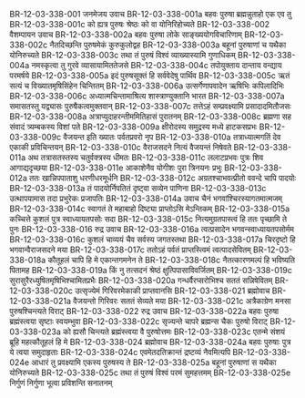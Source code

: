 BR-12-03-338-001  	जनमेजय उवाच
BR-12-03-338-001a	बहवः पुरुषा ब्रह्मन्नुताहो एक एव तु
BR-12-03-338-001c	को ह्यत्र पुरुषः श्रेष्ठः को वा योनिरिहोच्यते
BR-12-03-338-002  	वैशम्पायन उवाच
BR-12-03-338-002a	बहवः पुरुषा लोके साङ्ख्ययोगविचारिणाम्
BR-12-03-338-002c	नैतदिच्छन्ति पुरुषमेकं कुरुकुलोद्वह
BR-12-03-338-003a	बहूनां पुरुषाणां च यथैका योनिरुच्यते
BR-12-03-338-003c	तथा तं पुरुषं विश्वं व्याख्यास्यामि गुणाधिकम्
BR-12-03-338-004a	नमस्कृत्वा तु गुरवे व्यासायामिततेजसे
BR-12-03-338-004c	तपोयुक्ताय दान्ताय वन्द्याय परमर्षये
BR-12-03-338-005a	इदं पुरुषसूक्तं हि सर्ववेदेषु पार्थिव
BR-12-03-338-005c	ऋतं सत्यं च विख्यातमृषिसिंहेन चिन्तितम्
BR-12-03-338-006a	उत्सर्गेणापवादेन ऋषिभिः कपिलादिभिः
BR-12-03-338-006c	अध्यात्मचिन्तामाश्रित्य शास्त्राण्युक्तानि भारत
BR-12-03-338-007a	समासतस्तु यद्व्यासः पुरुषैकत्वमुक्तवान्
BR-12-03-338-007c	तत्तेऽहं सम्प्रवक्ष्यामि प्रसादादमितौजसः
BR-12-03-338-008a	अत्राप्युदाहरन्तीममितिहासं पुरातनम्
BR-12-03-338-008c	ब्रह्मणा सह संवादं त्र्यम्बकस्य विशां पते
BR-12-03-338-009a	क्षीरोदस्य समुद्रस्य मध्ये हाटकसप्रभः
BR-12-03-338-009c	वैजयन्त इति ख्यातः पर्वतप्रवरो नृप
BR-12-03-338-010a	तत्राध्यात्मगतिं देव एकाकी प्रविचिन्तयन्
BR-12-03-338-010c	वैराजसदने नित्यं वैजयन्तं निषेवते
BR-12-03-338-011a	अथ तत्रासतस्तस्य चतुर्वक्त्रस्य धीमतः
BR-12-03-338-011c	ललाटप्रभवः पुत्रः शिव आगाद्यदृच्छया
BR-12-03-338-011e 	आकाशेनैव योगीशः पुरा त्रिनयनः प्रभुः
BR-12-03-338-012a	ततः खान्निपपाताशु धरणीधरमूर्धनि
BR-12-03-338-012c	अग्रतश्चाभवत्प्रीतो ववन्दे चापि पादयोः
BR-12-03-338-013a	तं पादयोर्निपतितं दृष्ट्वा सव्येन पाणिना
BR-12-03-338-013c	उत्थापयामास तदा प्रभुरेकः प्रजापतिः
BR-12-03-338-014a	उवाच चैनं भगवांश्चिरस्यागतमात्मजम्
BR-12-03-338-014c	स्वागतं ते महाबाहो दिष्ट्या प्राप्तोऽसि मेऽन्तिकम्
BR-12-03-338-015a	कच्चित्ते कुशलं पुत्र स्वाध्यायतपसोः सदा
BR-12-03-338-015c	नित्यमुग्रतपास्त्वं हि ततः पृच्छामि ते पुनः
BR-12-03-338-016  	रुद्र उवाच
BR-12-03-338-016a	त्वत्प्रसादेन भगवन्स्वाध्यायतपसोर्मम
BR-12-03-338-016c	कुशलं चाव्ययं चैव सर्वस्य जगतस्तथा
BR-12-03-338-017a	चिरदृष्टो हि भगवान्वैराजसदने मया
BR-12-03-338-017c	ततोऽहं पर्वतं प्राप्तस्त्विमं त्वत्पादसेवितम्
BR-12-03-338-018a	कौतूहलं चापि हि मे एकान्तगमनेन ते
BR-12-03-338-018c	नैतत्कारणमल्पं हि भविष्यति पितामह
BR-12-03-338-019a	किं नु तत्सदनं श्रेष्ठं क्षुत्पिपासाविवर्जितम्
BR-12-03-338-019c	सुरासुरैरध्युषितमृषिभिश्चामितप्रभैः
BR-12-03-338-020a	गन्धर्वैरप्सरोभिश्च सततं सन्निषेवितम्
BR-12-03-338-020c	उत्सृज्येमं गिरिवरमेकाकी प्राप्तवानसि
BR-12-03-338-021  	ब्रह्मोवाच
BR-12-03-338-021a	वैजयन्तो गिरिवरः सततं सेव्यते मया
BR-12-03-338-021c	अत्रैकाग्रेण मनसा पुरुषश्चिन्त्यते विराट्
BR-12-03-338-022  	रुद्र उवाच
BR-12-03-338-022a	बहवः पुरुषा ब्रह्मंस्त्वया सृष्टाः स्वयम्भुवा
BR-12-03-338-022c	सृज्यन्ते चापरे ब्रह्मन्स चैकः पुरुषो विराट्
BR-12-03-338-023a	को ह्यसौ चिन्त्यते ब्रह्मंस्त्वया वै पुरुषोत्तमः
BR-12-03-338-023c	एतन्मे संशयं ब्रूहि महत्कौतूहलं हि मे
BR-12-03-338-024  	ब्रह्मोवाच
BR-12-03-338-024a	बहवः पुरुषाः पुत्र ये त्वया समुदाहृताः
BR-12-03-338-024c	एवमेतदतिक्रान्तं द्रष्टव्यं नैवमित्यपि
BR-12-03-338-024e 	आधारं तु प्रवक्ष्यामि एकस्य पुरुषस्य ते
BR-12-03-338-025a	बहूनां पुरुषाणां स यथैका योनिरुच्यते
BR-12-03-338-025c	तथा तं पुरुषं विश्वं परमं सुमहत्तमम्
BR-12-03-338-025e 	निर्गुणं निर्गुणा भूत्वा प्रविशन्ति सनातनम्

